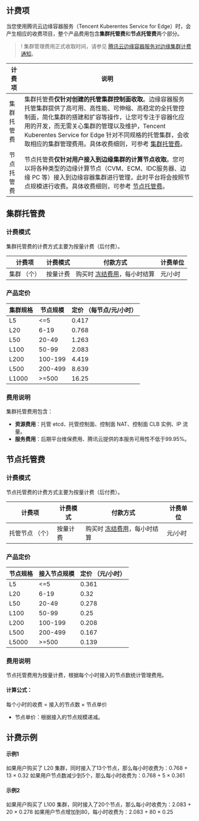 ## 计费项
当您使用腾讯云边缘容器服务（Tencent Kuberentes Service for Edge）时，会产生相应的收费项目，整个产品费用包含**集群托管费**和**节点托管费**两个部分。

>! 集群管理费用正式收取时间，请参见 [腾讯云边缘容器服务对边缘集群计费通知](https://cloud.tencent.com/document/product/457/78349)。


| 计费项 | 说明 | 
|---------|---------|
| 集群托管费 | 集群托管费**仅针对创建的托管集群控制面收取**。边缘容器服务托管集群提供了高可用、高性能、可伸缩、高稳定的全托管控制面，简化集群的搭建和扩容等操作，让您可专注于容器化应用的开发，而无需关心集群的管理以及维护，Tencent Kuberentes Service for Edge 针对不同规格的托管集群，会收取相应的集群管理费用。具体收费细则，可参考 [集群托管费](#cluster)。|
| 节点托管费 | 节点托管费**仅针对用户接入到边缘集群的计算节点收取**。您可以将各种类型的边缘计算节点（CVM、ECM、IDC服务器、边缘 PC 等）接入到边缘容器集群进行管理，此时平台将会按照节点规模进行收费。具体收费细则，可参考 [节点托管费](#node)。 |



[](id:cluster)
## 集群托管费 
 
### 计费模式
集群托管费的计费方式主要为按量计费（后付费）。

| 计费项    | 计费模式 | 付款方式                                                     | 计费单位 |
| --------- | -------- | ------------------------------------------------------------ | -------- |
| 集群 （个） | 按量计费 | 购买时 [冻结费用](https://cloud.tencent.com/document/product/555/12039)，每小时结算 | 元/小时  |


### 产品定价[](id:price)

| **集群规格** | **节点规模** | **定价 （每节点/元/小时）** |
| ---------------- | -------------- | -------------- |
| L5                | <=5	             |0.417     |
| L20               | 6-19	           |0.768     |
| L50               | 20-49	           |1.263     |
| L100              | 50-99	           |2.083     |
| L200              | 100-199	         |4.419     |
| L500              | 200-499	         |8.639     |
| L1000             | >=500	           |16.25     |

### 费用说明
集群托管费用包含：
- **资源费用**：托管 etcd、托管控制面、控制面 NAT、控制面 CLB 实例、IP 流量。
- **服务费用**：后期平台维保费用、腾讯云提供的本服务可用性不低于99.95%。




[](id:node)
## 节点托管费 
 
### 计费模式
节点托管费的计费方式主要为按量计费（后付费）。

| 计费项    | 计费模式 | 付款方式                                                     | 计费单位 |
| --------- | -------- | ------------------------------------------------------------ | -------- |
| 托管节点 （个） | 按量计费 | 购买时 [冻结费用](https://cloud.tencent.com/document/product/555/12039)，每小时结算 | 元/小时  |


### 产品定价[](id:price)

| 节点规格 | 接入节点规模 | 定价 （元/小时） |
| ---------------- | -------------- | -------------- |
| L5                | <=5	               |0.361      |
| L20               | 6-19	             |0.32      |
| L50               | 20-49	             |0.278      |
| L100              | 50-99	             |0.25      |
| L200              | 100-199	           |0.208      |
| L500              | 200-499	           |0.167      |
| L5000             | >=500	             |0.139      |

### 费用说明
节点托管费用为按量计费，根据每个小时接入的节点数统计管理费用。

#### 计算公式：
每个小时的收费 = 接入的节点数 × 节点单价
- 节点单价：根据接入的节点规模递减。


## 计费示例
#### 示例1 
如果用户购买了 L20 集群，同时接入了13个节点，那么每小时收费为：0.768 + 13 × 0.32
如果用户节点数减少到5个，那么每小时收费为：0.768 + 5 × 0.361


#### 示例2
如果用户购买了 L100 集群，同时接入了20个节点，那么每小时收费为：2.083 + 20 × 0.278
如果用户节点增加到80，每小时收费为：2.083 + 80 × 0.25
